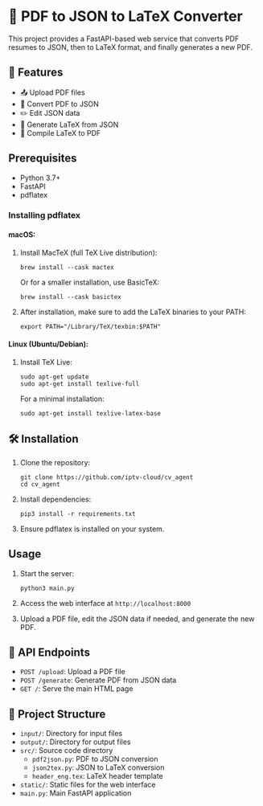 # 🚀 PDF to JSON to LaTeX Converter

This project provides a FastAPI-based web service that converts PDF resumes to JSON, then to LaTeX format, and finally generates a new PDF.

## 🌟 Features

- 📤 Upload PDF files
- 🔄 Convert PDF to JSON
- ✏️ Edit JSON data
- 📝 Generate LaTeX from JSON
- 📄 Compile LaTeX to PDF

## Prerequisites

- Python 3.7+
- FastAPI
- pdflatex

### Installing pdflatex

#### macOS:
1. Install MacTeX (full TeX Live distribution):
   ```
   brew install --cask mactex
   ```
   Or for a smaller installation, use BasicTeX:
   ```
   brew install --cask basictex
   ```

2. After installation, make sure to add the LaTeX binaries to your PATH:
   ```
   export PATH="/Library/TeX/texbin:$PATH"
   ```

#### Linux (Ubuntu/Debian):
1. Install TeX Live:
   ```
   sudo apt-get update
   sudo apt-get install texlive-full
   ```
   For a minimal installation:
   ```
   sudo apt-get install texlive-latex-base
   ```

## 🛠️ Installation

1. Clone the repository:
   ```
   git clone https://github.com/iptv-cloud/cv_agent
   cd cv_agent
   ```

2. Install dependencies:
   ```
   pip3 install -r requirements.txt
   ```

3. Ensure pdflatex is installed on your system.

## Usage

1. Start the server:
   ```
   python3 main.py
   ```

2. Access the web interface at `http://localhost:8000`

3. Upload a PDF file, edit the JSON data if needed, and generate the new PDF.

## 🔗 API Endpoints

- `POST /upload`: Upload a PDF file
- `POST /generate`: Generate PDF from JSON data
- `GET /`: Serve the main HTML page

## 📁 Project Structure

- `input/`: Directory for input files
- `output/`: Directory for output files
- `src/`: Source code directory
  - `pdf2json.py`: PDF to JSON conversion
  - `json2tex.py`: JSON to LaTeX conversion
  - `header_eng.tex`: LaTeX header template
- `static/`: Static files for the web interface
- `main.py`: Main FastAPI application

